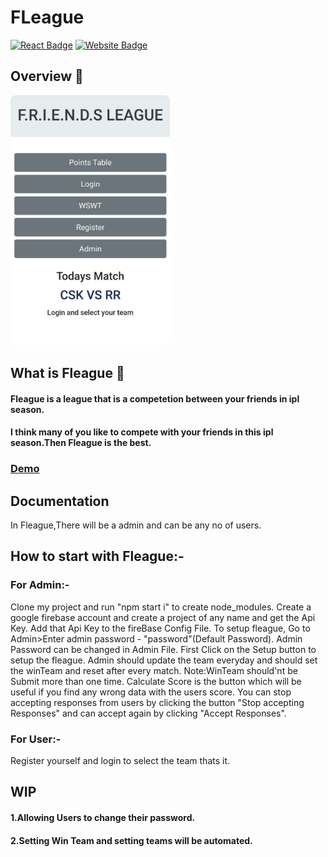 # FLeague 
[![React Badge](http://img.shields.io/badge/Made%20With-React-blue?style=for-the-badge&logo=react)](https://reactjs.org/)
[![Website Badge](https://img.shields.io/badge/Visit-Now-green?style=for-the-badge&logo=vercel)](https://frndsleague.netlify.app/)

## Overview 👀
<p>
<img src="src/Overview.jpeg" height="400px"  style="border-radius:8px">
</p>

## What is Fleague 🤔

#### Fleague is a league that is a competetion between your friends in ipl season.

#### I think many of you like to compete with your friends in this ipl season.Then Fleague is the best.

### [Demo]


## Documentation

In Fleague,There will be a admin and can be any no of users.

## How to start with Fleague:-
### For Admin:-
 Clone my project and run "npm start i" to create node_modules.
 Create a google firebase account and create a project of any name and get the Api Key. Add that Api Key to the fireBase Config File.
To setup fleague, Go to Admin>Enter admin password - "password"(Default Password).
 Admin Password can be changed in Admin File.
 First Click on the Setup button to setup the fleague.
 Admin should update the team everyday and should set the winTeam and reset after every match.
 Note:WinTeam should'nt be Submit more than one time.
 Calculate Score is the button which will be useful if you find any wrong data with the users score.
 You can stop accepting responses from users by clicking the button "Stop accepting Responses" and can accept again by clicking "Accept Responses".

### For User:-
Register yourself and login to select the team thats it.

## WIP

#### 1.Allowing Users to change their password.
#### 2.Setting Win Team and setting teams will be automated.

[Demo]:https://frndsleague.netlify.app
